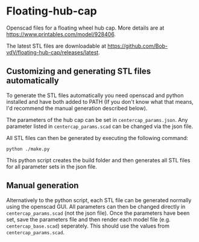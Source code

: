 # Floating-hub-cap

Openscad files for a floating wheel hub cap. More details are at https://www.printables.com/model/928406. 

The latest STL files are downloadable at https://github.com/Bob-vdV/floating-hub-cap/releases/latest.

## Customizing and generating STL files automatically

To generate the STL files automatically you need openscad and python installed and have both added to PATH (If you don't know what that means, I'd recommend the manual generation described below). 

The parameters of the hub cap can be set in `centercap_params.json`. Any parameter listed in `centercap_params.scad` can be changed via the json file. 

All STL files can then be generated by executing the following command:

`python ./make.py` 

This python script creates the build folder and then generates all STL files for all parameter sets in the json file. 

## Manual generation
Alternatively to the python script, each STL file can be generated normally using the openscad GUI. All parameters can then be changed directly in `centercap_params.scad` (not the json file). Once the parameters have been set, save the parameters file and then render each model file (e.g. `centercap_base.scad`) seperately. This should use the values from `centercap_params.scad`.
